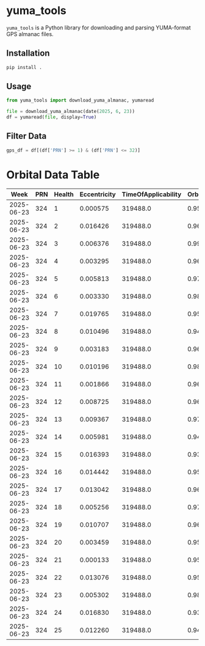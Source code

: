 
# yuma_tools

`yuma_tools` is a Python library for downloading and parsing YUMA-format GPS almanac files.

## Installation

```bash
pip install .
```

## Usage

```python
from yuma_tools import download_yuma_almanac, yumaread

file = download_yuma_almanac(date(2025, 6, 23))
df = yumaread(file, display=True)
```

## Filter Data

```python
gps_df = df[(df['PRN'] >= 1) & (df['PRN'] <= 32)]
```
# Orbital Data Table

| Week       | PRN | Health | Eccentricity | TimeOfApplicability | OrbitalInclination | RateOfRightAscen | SQRTA      | RightAscenAtWeek | ArgumentOfPerigee | MeanAnom  | Af0        | Af1           |
|------------|-----|--------|--------------|---------------------|--------------------|------------------|------------|------------------|-------------------|-----------|------------|---------------|
| 2025-06-23 | 324 | 1      | 0.000575     | 319488.0            | 0.959178           | -8.263201e-09    | 5153.666992 | 1.365821         | 0.197260          | -2.260224 | 0.000300   | 1.091394e-11  |
| 2025-06-23 | 324 | 2      | 0.016426     | 319488.0            | 0.965308           | -8.080337e-09    | 5153.644043 | 1.201959         | -0.969898         | -0.559520 | -0.000137  | 7.275958e-12  |
| 2025-06-23 | 324 | 3      | 0.006376     | 319488.0            | 0.990139           | -7.817468e-09    | 5153.717773 | 2.345452         | 1.184877          | 2.087815  | 0.000692   | 0.000000e+00  |
| 2025-06-23 | 324 | 4      | 0.003295     | 319488.0            | 0.968478           | -7.463168e-09    | 5153.568848 | -2.863977        | -2.918707         | -1.223599 | 0.000583   | 3.637979e-12  |
| 2025-06-23 | 324 | 5      | 0.005813     | 319488.0            | 0.976855           | -7.977475e-09    | 5153.533691 | 2.288986         | 1.378965          | -0.632714 | -0.000214  | 0.000000e+00  |
| 2025-06-23 | 324 | 6      | 0.003330     | 319488.0            | 0.988377           | -7.943188e-09    | 5153.550781 | 1.309267         | -0.651312         | -2.893618 | -0.000422  | -1.818989e-11 |
| 2025-06-23 | 324 | 7      | 0.019765     | 319488.0            | 0.950124           | -7.908901e-09    | 5153.645508 | -1.853651        | -2.038112         | 2.506621  | -0.000041  | -3.637979e-12 |
| 2025-06-23 | 324 | 8      | 0.010496     | 319488.0            | 0.947577           | -7.737465e-09    | 5153.534668 | 0.198937         | 0.458970          | -0.995186 | 0.000527   | 0.000000e+00  |
| 2025-06-23 | 324 | 9      | 0.003183     | 319488.0            | 0.962450           | -7.554600e-09    | 5153.647949 | -2.926403        | 1.988793          | -0.362510 | 0.000692   | 7.275958e-12  |
| 2025-06-23 | 324 | 10     | 0.010196     | 319488.0            | 0.989726           | -7.817468e-09    | 5153.609863 | 2.342940         | -2.315525         | 1.061171  | -0.000464  | -1.091394e-11 |
| 2025-06-23 | 324 | 11     | 0.001866     | 319488.0            | 0.965146           | -8.171769e-09    | 5153.631348 | 1.333575         | -2.423038         | -1.669892 | -0.000687  | 7.275958e-12  |
| 2025-06-23 | 324 | 12     | 0.008725     | 319488.0            | 0.960023           | -7.748894e-09    | 5153.612305 | -0.736532        | 1.513519          | 1.793588  | -0.000590  | 0.000000e+00  |
| 2025-06-23 | 324 | 13     | 0.009367     | 319488.0            | 0.974404           | -7.394594e-09    | 5153.643555 | -2.754816        | 0.962042          | -1.181366 | 0.000701   | 0.000000e+00  |
| 2025-06-23 | 324 | 14     | 0.005981     | 319488.0            | 0.943311           | -7.908901e-09    | 5153.650879 | -0.787179        | -2.787682         | 1.643675  | 0.000665   | 3.637979e-12  |
| 2025-06-23 | 324 | 15     | 0.016393     | 319488.0            | 0.939985           | -7.771752e-09    | 5153.555664 | -3.064217        | 1.426883          | -1.961371 | 0.000311   | 3.637979e-12  |
| 2025-06-23 | 324 | 16     | 0.014442     | 319488.0            | 0.959304           | -7.726036e-09    | 5153.698242 | -0.719186        | 0.886785          | 0.045040  | 0.000046   | 7.275958e-12  |
| 2025-06-23 | 324 | 17     | 0.013042     | 319488.0            | 0.963342           | -7.577458e-09    | 5153.668457 | 0.299719         | -1.209916         | -0.935714 | 0.000218   | -1.818989e-11 |
| 2025-06-23 | 324 | 18     | 0.005256     | 319488.0            | 0.973307           | -8.091766e-09    | 5153.641602 | 1.307758         | -2.952764         | -2.951361 | -0.000606  | 7.275958e-12  |
| 2025-06-23 | 324 | 19     | 0.010707     | 319488.0            | 0.962551           | -7.611746e-09    | 5153.604004 | 0.343777         | 2.801835          | 0.912182  | 0.000641   | 3.637979e-12  |
| 2025-06-23 | 324 | 20     | 0.003459     | 319488.0            | 0.958800           | -8.217485e-09    | 5153.746582 | 2.153268         | -2.255749         | -2.745809 | 0.000364   | 0.000000e+00  |
| 2025-06-23 | 324 | 21     | 0.000133     | 319488.0            | 0.959567           | -8.103195e-09    | 5153.570801 | 2.359207         | 0.956432          | 0.279390  | 0.000053   | 3.637979e-11  |
| 2025-06-23 | 324 | 22     | 0.013076     | 319488.0            | 0.958704           | -7.726036e-09    | 5153.593750 | -0.715869        | -1.060388         | -0.406099 | -0.000102  | 0.000000e+00  |
| 2025-06-23 | 324 | 23     | 0.005302     | 319488.0            | 0.984776           | -7.886043e-09    | 5153.612793 | 2.312046         | -2.848171         | 2.253978  | 0.000501   | 7.275958e-12  |
| 2025-06-23 | 324 | 24     | 0.016830     | 319488.0            | 0.934053           | -8.057478e-09    | 5153.604980 | -1.957705        | 1.067689          | -2.797062 | -0.000373  | 7.275958e-12  |
| 2025-06-23 | 324 | 25     | 0.012260     | 319488.0            | 0.948
